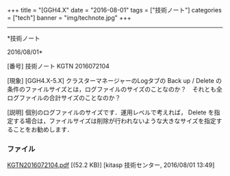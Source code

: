﻿+++
title = "[GGH4.X"
date = "2016-08-01"
tags = ["技術ノート"]
categories = ["tech"]
banner = "img/technote.jpg"
+++

-----------------------------------------------------------------------------------------------------------------------------

*技術ノート

2016/08/01*


[番号]
技術ノート KGTN 2016072104

[現象]
[GGH4.X-5.X] クラスターマネージャーのLogタブの Back up / Delete
の条件のファイルサイズとは，ログファイルのサイズのことなのか？　それとも全ログファイルの合計サイズのことなのか？

[説明]
個別のログファイルのサイズです．運用レベルで考えれば， Delete
を指定する場合は，ファイルサイズは削除が行われないような大きなサイズを指定することをお勧めします．


### ファイル

 
 


[KGTN2016072104.pdf](http://techreport.kitasp.net/attachments/download/2834/KGTN2016072104.pdf)
 [(52.2 KB)] [kitasp 技術センター, 2016/08/01
13:49]


 


 

